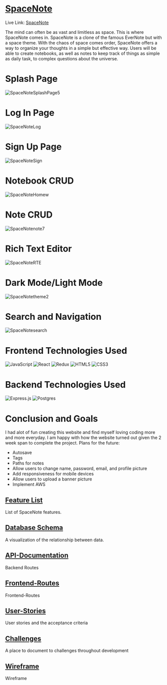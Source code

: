 # [SpaceNote](https://space-note.herokuapp.com/)

Live Link: [SpaceNote](https://space-note.herokuapp.com/)

The mind can often be as vast and limitless as space. This is where SpaceNote comes in. SpaceNote is a clone of the famous EverNote but with a space theme. With the chaos of space comes order, SpaceNote offers a way to organize your thoughts in a simple but effective way. Users will be able to create notebooks, as well as notes to keep track of things as simple as daily task, to complex questions about the universe.

# Splash Page
![SpaceNoteSplashPage5](https://user-images.githubusercontent.com/83096378/143947186-fad07bda-c89d-4852-807e-baa5f97235ab.gif)

# Log In Page
![SpaceNoteLog](https://user-images.githubusercontent.com/83096378/143947352-5482f761-c2bb-47ae-a398-e3d7b795fd20.gif)

# Sign Up Page
![SpaceNoteSign](https://user-images.githubusercontent.com/83096378/143947531-7d1fdfb8-5a0a-4452-9f91-7e79e2838784.gif)

# Notebook CRUD
![SpaceNoteHomew](https://user-images.githubusercontent.com/83096378/143948116-e5f383c8-6cb6-4213-8875-eafcacd9aef2.gif)

# Note CRUD
![SpaceNotenote7](https://user-images.githubusercontent.com/83096378/143948732-2b855b56-f294-4a4e-bc16-66b6ad520df1.gif)

# Rich Text Editor
![SpaceNoteRTE](https://user-images.githubusercontent.com/83096378/143949038-6e1e27cf-dc18-4783-81eb-ab6b3077955f.gif)

# Dark Mode/Light Mode
![SpaceNotetheme2](https://user-images.githubusercontent.com/83096378/143949269-ffb857f4-1392-4c1a-b38d-2d06594f3d54.gif)

# Search and Navigation
![SpaceNotesearch](https://user-images.githubusercontent.com/83096378/143949456-e67597c4-61d5-48b7-a33e-2f7f08c60fc9.gif)


# Frontend Technologies Used
![JavaScript](https://img.shields.io/badge/javascript-%23323330.svg?style=for-the-badge&logo=javascript&logoColor=%23F7DF1E)
![React](https://img.shields.io/badge/react-%2320232a.svg?style=for-the-badge&logo=react&logoColor=%2361DAFB)
![Redux](https://img.shields.io/badge/redux-%23593d88.svg?style=for-the-badge&logo=redux&logoColor=white)
![HTML5](https://img.shields.io/badge/html5-%23E34F26.svg?style=for-the-badge&logo=html5&logoColor=white)
![CSS3](https://img.shields.io/badge/css3-%231572B6.svg?style=for-the-badge&logo=css3&logoColor=white)

# Backend Technologies Used
![Express.js](https://img.shields.io/badge/flask-52B0E7?style=for-the-badge&logo=Sequelize&logoColor=white)
![Postgres](https://img.shields.io/badge/postgres-%23316192.svg?style=for-the-badge&logo=postgresql&logoColor=white)

# Conclusion and Goals
I had alot of fun creating this website and find myself loving coding more and more everyday. I am happy with how the website turned out given the 2 week span to complete the project. 
Plans for the future:
* Autosave
* Tags
* Paths for notes
* Allow users to change name, password, email, and profile picture
* Add responsiveness for mobile devices
* Allow users to upload a banner picture
* Implement AWS

## [Feature List](https://github.com/brandonlaursen/SpaceNote/wiki/Features)
List of SpaceNote features.

## [Database Schema](https://github.com/brandonlaursen/SpaceNote/wiki/Database-Schema)
A visualization of the relationship between data.

## [API-Documentation](https://github.com/brandonlaursen/SpaceNote/wiki/API-Documentation)
Backend Routes

## [Frontend-Routes](https://github.com/brandonlaursen/SpaceNote/wiki/Frontend-Routes)
Frontend-Routes

## [User-Stories](https://github.com/brandonlaursen/SpaceNote/wiki/User-Stories)
User stories and the acceptance criteria

## [Challenges](https://github.com/brandonlaursen/SpaceNote/wiki/Challenges)
A place to document to challenges throughout development

## [Wireframe](https://github.com/brandonlaursen/SpaceNote/wiki/Wireframe)
Wireframe
